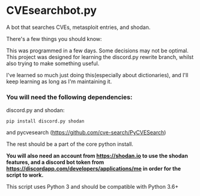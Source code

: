 # CVEsearchbot.py
A bot that searches CVEs, metasploit entries, and shodan. 


There's a few things you should know:

This was programmed in a few days. Some decisions may not be optimal.
This project was designed for learning the discord.py rewrite branch, 
whilst also trying to make something useful.

I've learned so much just doing this(especially about dictionaries), and I'll keep learning as long
as I'm maintaining it. 


### You will need the following dependencies:

discord.py and shodan:
```
pip install discord.py shodan
```

and pycvesearch (https://github.com/cve-search/PyCVESearch)

The rest should be a part of the core python install.

**You will also need an account from https://shodan.io to use the shodan features, and
a discord bot token from https://discordapp.com/developers/applications/me in order
for the script to work.**


This script uses Python 3 and should be compatible with Python 3.6+
